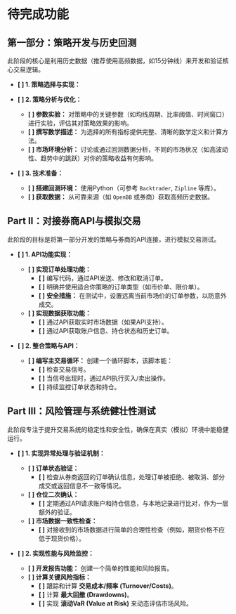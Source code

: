 # 待完成功能

## 第一部分：策略开发与历史回测

此阶段的核心是利用历史数据（推荐使用高频数据，如15分钟线）来开发和验证核心交易逻辑。

- **[ ] 1. 策略选择与实现：**

- **[ ] 2. 策略分析与优化：**
  - **[ ] 参数实验：** 对策略中的关键参数（如均线周期、比率阈值、时间窗口）进行实验，评估其对策略效果的影响。
  - **[ ] 撰写数学描述：** 为选择的所有指标提供完整、清晰的数学定义和计算方法。
  - **[ ] 市场环境分析：** 讨论或通过回测数据分析，不同的市场状况（如高波动性、趋势中的跳跃）对你的策略收益有何影响。

- **[ ] 3. 技术准备：**
  - **[ ] 搭建回测环境：** 使用Python（可参考 `Backtrader`, `Zipline` 等库）。
  - **[ ] 获取数据：** 从可靠来源（如 `OpenBB` 或券商）获取高频历史数据。

## Part II：对接券商API与模拟交易

此阶段的目标是将第一部分开发的策略与券商的API连接，进行模拟交易测试。

- **[ ] 1. API功能实现：**
  - **[ ] 实现订单处理功能：**
    - **[ ]** 编写代码，通过API发送、修改和取消订单。
    - **[ ]** 明确并使用适合你策略的订单类型（如市价单、限价单）。
    - **[ ]** **安全措施：** 在测试中，设置远离当前市场价的订单参数，以防意外成交。
  - **[ ] 实现数据获取功能：**
    - **[ ]** 通过API获取实时市场数据（如果API支持）。
    - **[ ]** 通过API获取账户信息、持仓状态和历史订单。

- **[ ] 2. 整合策略与API：**
  - **[ ] 编写主交易循环：** 创建一个循环脚本，该脚本能：
    - **[ ]** 检查交易信号。
    - **[ ]** 当信号出现时，通过API执行买入/卖出操作。
    - **[ ]** 持续监控订单状态和持仓。

## Part III：风险管理与系统健壮性测试

此阶段专注于提升交易系统的稳定性和安全性，确保在真实（模拟）环境中能稳健运行。

- **[ ] 1. 实现异常处理与验证机制：**
  - **[ ] 订单状态验证：**
    - **[ ]** 检查从券商返回的订单确认信息，处理订单被拒绝、被取消、部分成交或返回信息不一致等情况。
  - **[ ] 仓位二次确认：**
    - **[ ]** 定期通过API请求账户和持仓信息，与本地记录进行比对，作为一层额外的验证。
  - **[ ] 市场数据一致性检查：**
    - **[ ]** 对接收到的市场数据进行简单的合理性检查（例如，期货价格不应低于现货价格）。

- **[ ] 2. 实现性能与风险监控：**
  - **[ ] 开发报告功能：** 创建一个简单的性能和风险报告。
  - **[ ] 计算关键风险指标：**
    - **[ ]** 跟踪和计算 **交易成本/频率 (Turnover/Costs)**。
    - **[ ]** 计算 **最大回撤 (Drawdowns)**。
    - **[ ]** 实现 **滚动VaR (Value at Risk)** 来动态评估市场风险。
